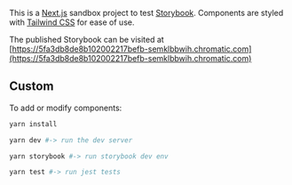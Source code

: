 This is a [Next.js](https://nextjs.org/) sandbox project to test [Storybook](https://storybook.js.org/). Components are styled with [Tailwind CSS](https://tailwindcss.com/) for ease of use.

The published Storybook can be visited at [https://5fa3db8de8b102002217befb-semklbbwih.chromatic.com](https://5fa3db8de8b102002217befb-semklbbwih.chromatic.com)

## Custom

To add or modify components:

```bash
yarn install

yarn dev #-> run the dev server

yarn storybook #-> run storybook dev env

yarn test #-> run jest tests
```

